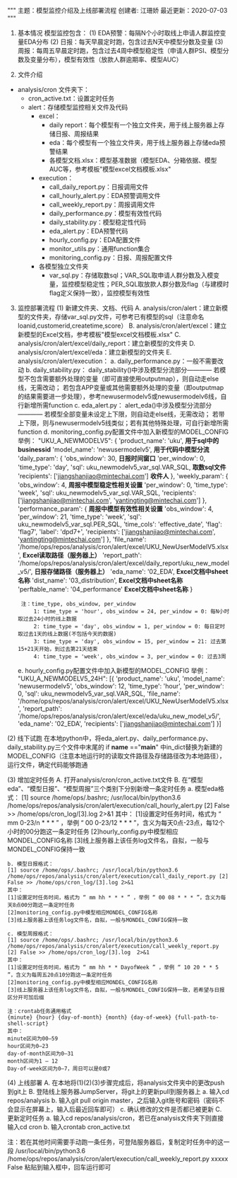 """
主题：模型监控介绍及上线部署流程
创建者: 江珊娇
最近更新：2020-07-03
"""


1. 基本情况
模型监控包含：
(1) EDA预警：每隔N个小时取线上申请人群监控变量EDA分布
(2) 日报：每天早晨定时跑，包含过去N天中模型分数及变量
(3) 周报：每周五早晨定时跑，包含过去4周中模型稳定性（申请人群PSI、模型分数及变量分布），模型有效性（放款人群逾期率、模型AUC）


2. 文件介绍
- analysis/cron 文件夹下：
    - cron_active.txt：设置定时任务
    - alert：存储模型监控相关文件及代码
        - excel：
            - daily report：每个模型有一个独立文件夹，用于线上服务器上存储日报、周报结果
            - eda：每个模型有一个独立文件夹，用于线上服务器上存储eda预警结果
            - 各模型文档.xlsx：模型基准数据（模型EDA、分箱依据、模型AUC等，参考模板"模型excel文档模板.xlsx"
        - execution：
            - call_daily_report.py：日报调用文件
            - call_hourly_alert.py：EDA预警调用文件
            - call_weekly_report.py：周报调用文件
            - daily_performance.py：模型有效性代码
            - daily_stability.py：模型稳定性代码
            - eda_alert.py：EDA预警代码
            - hourly_config.py：EDA配置文件
            - monitor_utils.py：通用function集合
            - monitoring_config.py：日报、周报配置文件
        - 各模型独立文件夹
            - var_sql.py：存储取数sql；VAR_SQL取申请人群分数及入模变量，监控模型稳定性；PER_SQL取放款人群分数及flag（与建模时flag定义保持一致），监控模型有效性
    

3. 监控部署流程
(1) 新建文件夹、文档、代码
A. analysis/cron/alert：建立新模型的文件夹，存储var_sql.py文件，可参考已有模型的sql（注意命名loanid,customerid,createtime,score）
B. analysis/cron/alert/excel：建立新模型的Excel文档，参考模板"模型excel文档模板.xlsx"
C. analysis/cron/alert/excel/daily_report：建立新模型的文件夹
D. analysis/cron/alert/excel/eda：建立新模型的文件夹
E. analysis/cron/alert/execution：
    a. daily_performance.py：一般不需要改动
    b. daily_stability.py：
        daily_stability()中涉及模型分流部分————
            若模型不包含需要额外处理的变量（即可直接使用outputmap），则自动走else线，无需改动；
            若包含APP变量或其他需要额外处理的变量（即outputmap的结果需要进一步处理），参考newusermodelv5或newusermodelv6线，自行新增所需function
    c. eda_alert.py：
        alert_eda()中涉及模型分流部分————
            若模型全部变量未设定上下限，则自动走else线，无需改动；
            若带上下限，则与newusermodelv5线类似；若有其他特殊处理，可自行新增所需function
    d. monitoring_config.py配置文件中加入新模型的MODEL_CONFIG
        举例：
        "UKU_A_NEWMODELV5": {
            'product_name': 'uku',                                                                      **用于sql中的businessid**
            'model_name': 'newusermodelv5',                                                             **用于代码中模型分流**
            'daily_param': {
                'obs_window': 30,                                                                       **日报时间窗口**
                'per_window': 0,
                'time_type': 'day',
                'sql': uku_newmodelv5_var_sql.VAR_SQL,                                                  **取数sql文件**
                'recipients': ['jiangshanjiao@mintechai.com']                                           **收件人**
            },
            'weekly_param': {
                'obs_window': 4,                                                                        **周报中模型稳定性相关设置**
                'per_window': 0,
                'time_type': 'week',
                'sql': uku_newmodelv5_var_sql.VAR_SQL,
                'recipients': ['jiangshanjiao@mintechai.com', 'yantingting@mintechai.com']
            },
            'performance_param': {                                                                      **周报中模型有效性相关设置**
                'obs_window': 4,
                'per_window': 21,
                'time_type': 'week',
                'sql': uku_newmodelv5_var_sql.PER_SQL,
                'time_cols': 'effective_date',
                'flag': 'flag7',
                'label': 'dpd7+',
                'recipients': ['jiangshanjiao@mintechai.com', 'yantingting@mintechai.com']
            },
            'file_name': '/home/ops/repos/analysis/cron/alert/excel/UKU_NewUserModelV5.xlsx',           **Excel读取路径（服务器上）**
            'report_path': '/home/ops/repos/analysis/cron/alert/excel/daily_report/uku_new_model_v5/',  **日报存储路径（服务器上）**
            'eda_name': '02_EDA',                                                                       **Excel文档中sheet名称**
            'dist_name': '03_distribution',                                                             **Excel文档中sheet名称**
            'perftable_name': '04_performance'                                                          **Excel文档中sheet名称**
        }

        注：time_type, obs_window, per_window
            1: time_type = 'hour', obs_window = 24, per_window = 0: 每N小时取过去24小时的线上数据
            2: time_type = 'day', obs_window = 1, per_window = 0: 每日定时取过去1天的线上数据(不包括今天的数据)
            3: time_type = 'day', obs_window = 15, per_window = 21: 过去第15+21天开始，到过去第21天结束
            4: time_type = 'week', obs_window = 3, per_window = 0: 过去3周

    e. hourly_config.py配置文件中加入新模型的MODEL_CONFIG
        举例：
        "UKU_A_NEWMODELV5_24H": [{
            'product_name': 'uku',
            'model_name': 'newusermodelv5',
            'obs_window': 12,
            'time_type': 'hour',
            'per_window': 0,
            'sql': uku_newmodelv5_var_sql.VAR_SQL,
            'file_name': '/home/ops/repos/analysis/cron/alert/excel/UKU_NewUserModelV5.xlsx',
            'report_path': '/home/ops/repos/analysis/cron/alert/excel/eda/uku_new_model_v5/',
            'eda_name': '02_EDA',
            'recipients': ['jiangshanjiao@mintechai.com']
        }]


(2) 线下试跑
在本地python中，将eda_alert.py、daily_performance.py、daily_stability.py三个文件中末尾的 if  __name__ =="__main__" 中in_dict替换为新建的MODEL_CONFIG（注意本地运行时的读取文件路径及存储路径改为本地路径），运行文件，确定代码能够跑通

(3) 增加定时任务
A. 打开analysis/cron/cron_active.txt文件
B. 在“模型eda”、“模型日报”、“模型周报”三个类别下分别新增一条定时任务
    a. 模型eda格式：
    [1] source /home/ops/.bashrc; /usr/local/bin/python3.6 /home/ops/repos/analysis/cron/alert/execution/call_hourly_alert.py  [2] False >> /home/ops/cron_log/[3].log 2>&1
    其中：
    [1]设置定时任务时间，格式为 “ mm 0-23/n * * * ” ，举例 “ 00 0-23/12 * * * ”，含义为每天0点-23点，每12个小时的00分跑这一条定时任务 
    [2]hourly_config.py中模型相应MONDEL_CONFIG名称
    [3]线上服务器上该任务log文件名，自拟，一般与MONDEL_CONFIG保持一致

    b. 模型日报格式：
    [1] source /home/ops/.bashrc; /usr/local/bin/python3.6 /home/ops/repos/analysis/cron/alert/execution/call_daily_report.py [2] False >> /home/ops/cron_log/[3].log 2>&1
    其中：
    [1]设置定时任务时间，格式为 “ mm hh * * * ” ，举例 “ 00 08 * * * ”，含义为每天8点00分跑这一条定时任务
    [2]monitoring_config.py中模型相应MONDEL_CONFIG名称
    [3]线上服务器上该任务log文件名，自拟，一般与MONDEL_CONFIG保持一致 

    c. 模型周报格式：
    [1] source /home/ops/.bashrc; /usr/local/bin/python3.6 /home/ops/repos/analysis/cron/alert/execution/call_weekly_report.py  [2] False >> /home/ops/cron_log/[3].log  2>&1
    其中：
    [1]设置定时任务时间，格式为 “ mm hh * * DayofWeek ” ，举例 “ 10 20 * * 5 ”，含义为每周五20点10分跑这一条定时任务
    [2]monitoring_config.py中模型相应MONDEL_CONFIG名称
    [3]线上服务器上该任务log文件名，自拟，一般与MONDEL_CONFIG保持一致，若希望与日报区分开可加后缀

    注：crontab任务通用格式
    {minute} {hour} {day-of-month} {month} {day-of-week} {full-path-to-shell-script} 
    其中：
    minute区间为00–59 
    hour区间为0–23 
    day-of-month区间为0–31 
    month区间为1 – 12 
    Day-of-week区间为0–7，周日可以是0或7


(4) 上线部署
A. 在本地将(1)(2)(3)步骤完成后，将analysis文件夹中的更改push到git上
B. 登陆线上服务器JumpServer，将git上的更新pull到服务器上
    a. 输入cd repos/analysis
    b. 输入git pull origin master，之后输入git账号和密码（密码不会显示在屏幕上，输入后最近回车即可）
    c. 确认修改的文件是否都已被更新
C. 更新定时任务
    a. 输入cd repos/analysis/cron，若已在analysis文件夹下则直接输入cd cron
    b. 输入crontab cron_active.txt


注：若在其他时间需要手动跑一条任务，可登陆服务器后，复制定时任务中的这一段
/usr/local/bin/python3.6 /home/ops/repos/analysis/cron/alert/execution/call_weekly_report.py xxxxx False
粘贴到输入框中，回车运行即可



